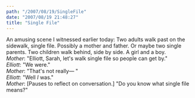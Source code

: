 ```yaml
---
path: "/2007/08/19/SingleFile" 
date: "2007/08/19 21:48:27" 
title: "Single File" 
---
```

An amusing scene I witnessed earlier today: Two adults walk past on the sidewalk, single file. Possibly a mother and father. Or maybe two single parents. Two children walk behind, side by side. A girl and a boy.<br><i>Mother</i>: "Elliott, Sarah, let's walk single file so people can get by."<br><i>Elliott</i>: "We were."<br><i>Mother</i>: "That's not really&#8212; "<br><i>Elliott</i>: "Well *I* was."<br><i>Mother</i>: [Pauses to reflect on conversation.] "Do you know what single file means?"